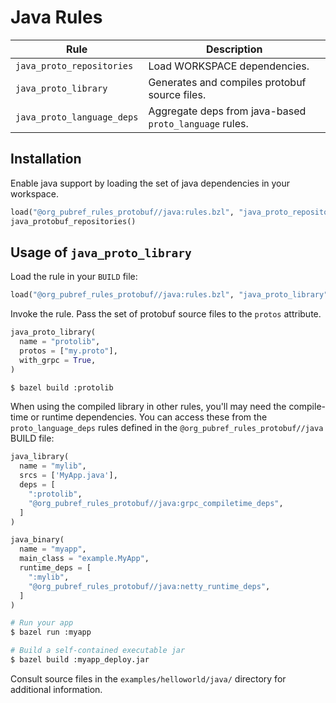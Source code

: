 # Java Rules

| Rule | Description |
| ---  | --- |
| `java_proto_repositories` | Load WORKSPACE dependencies. |
| `java_proto_library` | Generates and compiles protobuf source files. |
| `java_proto_language_deps` | Aggregate deps from java-based `proto_language` rules. |

## Installation

Enable java support by loading the set of java dependencies in your workspace.

```python
load("@org_pubref_rules_protobuf//java:rules.bzl", "java_proto_repositories")
java_protobuf_repositories()
```

## Usage of `java_proto_library`

Load the rule in your `BUILD` file:

```python
load("@org_pubref_rules_protobuf//java:rules.bzl", "java_proto_library")
```

Invoke the rule.  Pass the set of protobuf source files to the
`protos` attribute.

```python
java_proto_library(
  name = "protolib",
  protos = ["my.proto"],
  with_grpc = True,
)
```

```sh
$ bazel build :protolib
```

When using the compiled library in other rules, you'll may need the
compile-time or runtime dependencies.  You can access these from
the `proto_language_deps` rules defined in the
`@org_pubref_rules_protobuf//java` BUILD file:

```python
java_library(
  name = "mylib",
  srcs = ['MyApp.java'],
  deps = [
    ":protolib",
    "@org_pubref_rules_protobuf//java:grpc_compiletime_deps",
  ]
)
```

```python
java_binary(
  name = "myapp",
  main_class = "example.MyApp",
  runtime_deps = [
    ":mylib",
    "@org_pubref_rules_protobuf//java:netty_runtime_deps",
  ]
)
```

```sh
# Run your app
$ bazel run :myapp

# Build a self-contained executable jar
$ bazel build :myapp_deploy.jar
```

Consult source files in the `examples/helloworld/java/` directory for additional information.
